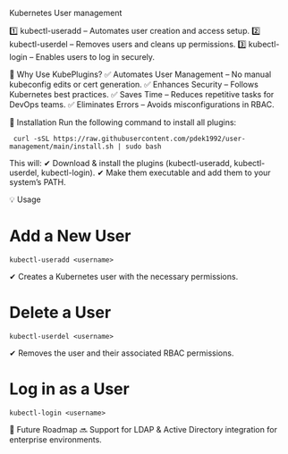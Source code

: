 Kubernetes User management 

1️⃣ kubectl-useradd – Automates user creation and access setup.
2️⃣ kubectl-userdel – Removes users and cleans up permissions.
3️⃣ kubectl-login – Enables users to log in securely.

🚀 Why Use KubePlugins?
✅ Automates User Management – No manual kubeconfig edits or cert generation.
✅ Enhances Security – Follows Kubernetes best practices.
✅ Saves Time – Reduces repetitive tasks for DevOps teams.
✅ Eliminates Errors – Avoids misconfigurations in RBAC.

📌 Installation
Run the following command to install all plugins:

```
 curl -sSL https://raw.githubusercontent.com/pdek1992/user-management/main/install.sh | sudo bash
```
This will:
✔ Download & install the plugins (kubectl-useradd, kubectl-userdel, kubectl-login).
✔ Make them executable and add them to your system’s PATH.

💡 Usage<br>
# Add a New User
```
kubectl-useradd <username>
```
✔ Creates a Kubernetes user with the necessary permissions.

# Delete a User
```
kubectl-userdel <username>
```
✔ Removes the user and their associated RBAC permissions.

# Log in as a User
```
kubectl-login <username>
```

📍 Future Roadmap
🔜 Support for LDAP & Active Directory integration for enterprise environments.

